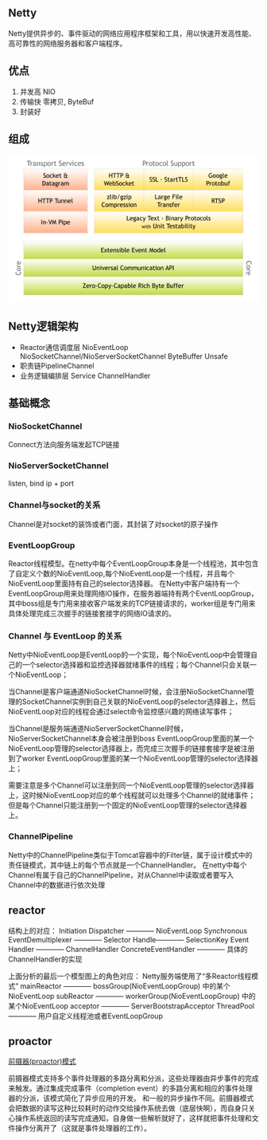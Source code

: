 ## Netty 
Netty提供异步的、事件驱动的网络应用程序框架和工具，用以快速开发高性能、高可靠性的网络服务器和客户端程序。

## 优点
1.	并发高 	NIO
2.	传输快	零拷贝, ByteBuf
3.	封装好

## 组成
![netty.png](../img/netty-components.png) 

## Netty逻辑架构
* Reactor通信调度层 NioEventLoop NioSocketChannel/NioServerSocketChannel ByteBuffer Unsafe
* 职责链PipelineChannel
* 业务逻辑编排层 Service ChannelHandler

## 基础概念
### NioSocketChannel	
Connect方法向服务端发起TCP链接
### NioServerSocketChannel	
listen, bind ip + port
### Channel与socket的关系
Channel是对socket的装饰或者门面，其封装了对socket的原子操作

### EventLoopGroup
Reactor线程模型。在netty中每个EventLoopGroup本身是一个线程池，其中包含了自定义个数的NioEventLoop,每个NioEventLoop是一个线程，并且每个NioEventLoop里面持有自己的selector选择器。
在Netty中客户端持有一个EventLoopGroup用来处理网络IO操作，在服务器端持有两个EventLoopGroup，
其中boss组是专门用来接收客户端发来的TCP链接请求的，worker组是专门用来具体处理完成三次握手的链接套接字的网络IO请求的。

### Channel 与 EventLoop 的关系
Netty中NioEventLoop是EventLoop的一个实现，每个NioEventLoop中会管理自己的一个selector选择器和监控选择器就绪事件的线程；每个Channel只会关联一个NioEventLoop；

当Channel是客户端通道NioSocketChannel时候，会注册NioSocketChannel管理的SocketChannel实例到自己关联的NioEventLoop的selector选择器上，然后NioEventLoop对应的线程会通过select命令监控感兴趣的网络读写事件；

当Channel是服务端通道NioServerSocketChannel时候，NioServerSocketChannel本身会被注册到boss EventLoopGroup里面的某一个NioEventLoop管理的selector选择器上，而完成三次握手的链接套接字是被注册到了worker EventLoopGroup里面的某一个NioEventLoop管理的selector选择器上；

需要注意是多个Channel可以注册到同一个NioEventLoop管理的selector选择器上，这时候NioEventLoop对应的单个线程就可以处理多个Channel的就绪事件；但是每个Channel只能注册到一个固定的NioEventLoop管理的selector选择器上。

### ChannelPipeline
Netty中的ChannelPipeline类似于Tomcat容器中的Filter链，属于设计模式中的责任链模式，其中链上的每个节点就是一个ChannelHandler。
在netty中每个Channel有属于自己的ChannelPipeline，对从Channel中读取或者要写入Channel中的数据进行依次处理

## reactor
结构上的对应：
Initiation Dispatcher ———— NioEventLoop
Synchronous EventDemultiplexer ———— Selector
Handle———— SelectionKey
Event Handler ———— ChannelHandler
ConcreteEventHandler ———— 具体的ChannelHandler的实现

上面分析的最后一个模型图上的角色对应：
Netty服务端使用了“多Reactor线程模式”
mainReactor ———— bossGroup(NioEventLoopGroup) 中的某个NioEventLoop
subReactor ———— workerGroup(NioEventLoopGroup) 中的某个NioEventLoop
acceptor ———— ServerBootstrapAcceptor
ThreadPool ———— 用户自定义线程池或者EventLoopGroup

## proactor
[前摄器(proactor)模式](http://www.kuqin.com/ace-2002-12/Part-One/Chapter-8.htm)

前摄器模式支持多个事件处理器的多路分离和分派，这些处理器由异步事件的完成来触发。通过集成完成事件（completion event）的多路分离和相应的事件处理器的分派，该模式简化了异步应用的开发。
和一般的异步操作不同。前摄器模式会把数据的读写这种比较耗时的动作交给操作系统去做（底层快啊），而自身只关心操作系统返回的读写完成通知，自身做一些解析就好了，这样就把事件处理和文件操作分离开了（这就是事件处理器的工作）。